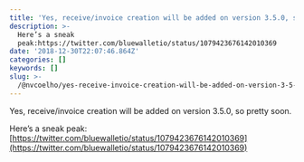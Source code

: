```yaml
---
title: 'Yes, receive/invoice creation will be added on version 3.5.0, so pretty soon.'
description: >-
  Here’s a sneak
  peak:https://twitter.com/bluewalletio/status/1079423676142010369
date: '2018-12-30T22:07:46.864Z'
categories: []
keywords: []
slug: >-
  /@nvcoelho/yes-receive-invoice-creation-will-be-added-on-version-3-5-0-so-pretty-soon-eaa2596bae0d
---
```


Yes, receive/invoice creation will be added on version 3.5.0, so pretty soon.

Here’s a sneak peak:  
[https://twitter.com/bluewalletio/status/1079423676142010369](https://twitter.com/bluewalletio/status/1079423676142010369)